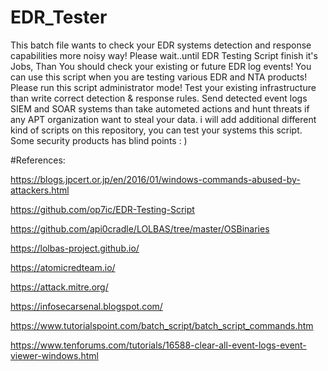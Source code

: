 # EDR_Tester
This batch file wants to check your EDR systems detection and response capabilities more noisy way!
Please wait..until EDR Testing Script finish it's Jobs, Than You should check your existing or future EDR log events!
You can use this script when you are testing various EDR and NTA products!
Please run this script administrator mode!
Test your existing infrastructure than write correct detection & response rules. Send detected event logs SIEM and SOAR systems than take autometed actions and hunt threats if any APT organization want to steal your data. 
i will add additional different kind of scripts on this repository, you can test your systems this script.
Some security products has blind points : )








#References:

https://blogs.jpcert.or.jp/en/2016/01/windows-commands-abused-by-attackers.html

https://github.com/op7ic/EDR-Testing-Script

https://github.com/api0cradle/LOLBAS/tree/master/OSBinaries

https://lolbas-project.github.io/

https://atomicredteam.io/

https://attack.mitre.org/

https://infosecarsenal.blogspot.com/

https://www.tutorialspoint.com/batch_script/batch_script_commands.htm

https://www.tenforums.com/tutorials/16588-clear-all-event-logs-event-viewer-windows.html
